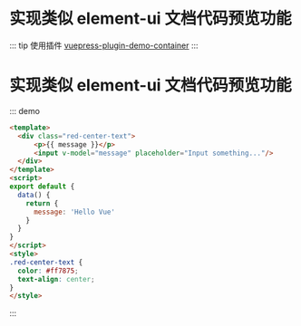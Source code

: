 # 实现类似 element-ui 文档代码预览功能

::: tip
使用插件 [vuepress-plugin-demo-container](https://docs.chenjianhui.site/vuepress-plugin-demo-container/zh/)
::: 

# 实现类似 element-ui 文档代码预览功能

::: demo 
```html
<template>
  <div class="red-center-text">
      <p>{{ message }}</p>
      <input v-model="message" placeholder="Input something..."/>
  </div>
</template>
<script>
export default {
  data() {
    return {
      message: 'Hello Vue'
    }
  }
}
</script>
<style>
.red-center-text { 
  color: #ff7875;
  text-align: center;
}
</style>
```
:::  


